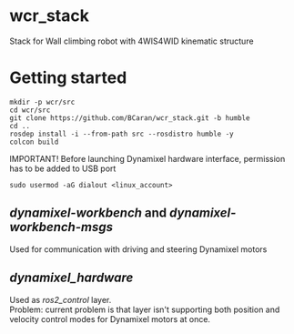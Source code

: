 # wcr_stack
Stack for Wall climbing robot with 4WIS4WID kinematic structure

# Getting started
```
mkdir -p wcr/src
cd wcr/src
git clone https://github.com/BCaran/wcr_stack.git -b humble
cd ..
rosdep install -i --from-path src --rosdistro humble -y
colcon build
```
IMPORTANT!
Before launching Dynamixel hardware interface, permission has to be added to USB port
```
sudo usermod -aG dialout <linux_account>
```

## _dynamixel-workbench_ and _dynamixel-workbench-msgs_ 
Used for communication with driving and steering Dynamixel motors

## _dynamixel_hardware_
Used as _ros2_control_ layer. \
Problem: current problem is that layer isn't supporting both position and velocity control modes for Dynamixel motors at once.


